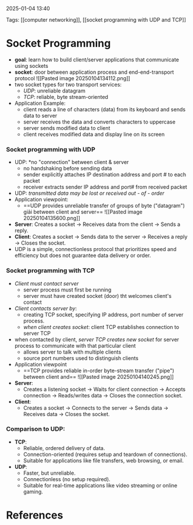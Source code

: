 2025-01-04 13:40


Tags: [[computer networking]], [[socket programming with UDP and TCP]]

# Socket Programming

- **goal**: learn how to build client/server applications that communicate using sockets
- **socket**: door between application process and end-end-transport protocol 
![[Pasted image 20250104134112.png]]
- two socket types for two transport services:
	- *UDP*: unreliable datagram
	- *TCP*: reliable, byte stream-oriented
- Application Example:
	- client reads a line of characters (data) from its keyboard and sends data to server
	- server receives the data and converts characters to uppercase
	- server sends modified data to client
	- client receives modified data and display line on its screen
### Socket programming with UDP
- UDP: *no "connection" between client & server
	- no handshaking before sending data
	- sender explicitly attaches IP destination address and port # to each packet
	- receiver extracts sender IP address and port# from received packet
- UDP: *transmitted data may be lost or received out - of - order*
- Application viewpoint:
	- ==UDP provides unreliable transfer of groups of byte ("datagram") giải between client and server==
![[Pasted image 20250104135600.png]]
- **Server**: Creates a socket → Receives data from the client → Sends a reply.
- **Client**: Creates a socket → Sends data to the server → Receives a reply → Closes the socket.
- UDP is a simple, connectionless protocol that prioritizes speed and efficiency but does not guarantee data delivery or order.
### Socket programming with TCP
- *Client must contact server*
	- server process must first be running
	- server must have created socket (door) tht welcomes client's contact
- *Client contacts server by*:
	- creating TCP socket, specifying IP address, port number of server process.
	- *when client creates socket*: client TCP establishes connection to server TCP
- when contacted by client, *server TCP creates new socket* for server process to communicate with that particular client
	- allows server to talk with multiple clients
	- source port numbers used to distinguish clients 
- Application viewpoint
	- ==TCP provides reliable in-order byte-stream transfer ("pipe") between client and== 
![[Pasted image 20250104140245.png]]
- **Server**:
    - Creates a listening socket → Waits for client connection → Accepts connection → Reads/writes data → Closes the connection socket.
- **Client**:
    - Creates a socket → Connects to the server → Sends data → Receives data → Closes the socket.
### Comparison to UDP:
- **TCP**:
    - Reliable, ordered delivery of data.
    - Connection-oriented (requires setup and teardown of connections).
    - Suitable for applications like file transfers, web browsing, or email.
- **UDP**:
    - Faster, but unreliable.
    - Connectionless (no setup required).
    - Suitable for real-time applications like video streaming or online gaming.

# References
